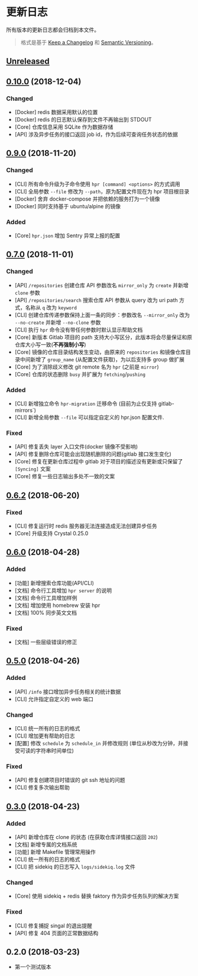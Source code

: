 # 更新日志

所有版本的更新日志都会归档到本文件。

> 格式是基于 [Keep a Changelog](http://keepachangelog.com/en/1.0.0/) 和 [Semantic Versioning](http://semver.org/spec/v2.0.0.html)。

## [Unreleased]

## [0.10.0] (2018-12-04)

### Changed

- [Docker] redis 数据采用默认的位置
- [Docker] redis 的日志默认保存到文件不再输出到 STDOUT
- [Core] 仓库信息采用 SQLite 作为数据存储
- [API] 涉及异步任务的接口返回 job id，作为后续可查询任务状态的依据

## [0.9.0] (2018-11-20)

### Changed

- [CLI] 所有命令升级为子命令使用 `hpr [command] <options>` 的方式调用
- [CLI] 全局参数 `--file` 修改为 `--path`，原为配置文件现在为 hpr 项目根目录
- [Docker] 舍弃 docker-compose 并把依赖的服务打为一个镜像
- [Docker] 同时支持基于 ubuntu/alpine 的镜像

### Added

- [Core] `hpr.json` 增加 Sentry 异常上报的配置

## [0.7.0] (2018-11-01)

### Changed

- [API] `/repositories` 创建仓库 API 参数改名 `mirror_only` 为 `create` 并新增 `clone` 参数
- [API] `/repositories/search` 搜索仓库 API 参数从 query 改为 uri path 方式，名称从 `q` 改为 `keyword`
- [CLI] 创建仓库传递参数保持上面一条的同步：参数改名 `--mirror_only` 改为 `--no-create` 并新增 `--no-clone` 参数
- [CLI] 执行 `hpr` 命令没有带任何参数时默认显示帮助文档
- [Core] 新版本 Gitlab 项目的 path 支持大小写区分，此版本将会尽量保证和原仓库大小写一致(**不再强制小写**)
- [Core] 镜像的仓库目录结构发生变动，由原来的 `repositories` 和镜像仓库目录中间新增了 `group_name` (从配置文件获取)，为以后支持多 group 做扩展
- [Core] 为了消除歧义修改 git remote 名为 `hpr` (之前是 `mirror`)
- [Core] 仓库的状态删除 `busy` 并扩展为 `fetching`/`pushing`

### Added

- [CLI] 新增独立命令 `hpr-migration` 迁移命令 (目前为止仅支持 gitlab-mirrors`)
- [CLI] 新增全局参数 `--file` 可以指定自定义的 hpr.json 配置文件.

### Fixed

- [API] 修复丢失 layer 入口文件(docker 镜像不受影响)
- [API] 修复删除仓库可能会出现随机删除的问题(gitlab 接口发生变化)
- [Core] 修复在更新仓库过程中 gitlab 对于项目的描述没有更新或只保留了 `[Syncing]` 文案
- [Core] 修复一些日志输出多处不一致的文案

## [0.6.2] (2018-06-20)

### Fixed

- [CLI] 修复运行时 redis 服务器无法连接造成无法创建异步任务
- [Core] 升级支持 Crystal 0.25.0

## [0.6.0] (2018-04-28)

### Added

- [功能] 新增搜索仓库功能(API/CLI)
- [文档] 命令行工具增加 `hpr server` 的说明
- [文档] 命令行工具增加样例
- [文档] 增加使用 homebrew 安装 hpr
- [文档] 100% 同步英文文档

### Fixed

- [文档] 一些层级错误的修正

## [0.5.0] (2018-04-26)

### Added

- [API] `/info` 接口增加异步任务相关的统计数据
- [CLI] 允许指定自定义的 web 端口

### Changed

- [CLI] 统一所有的日志的格式
- [CLI] 增加更有帮助的日志
- [配置] 修改 `schedule` 为 `schedule_in` 并修改规则 (单位从秒改为分钟，并接受可读的字符串时间单位)

### Fixed

- [API] 修复创建项目时错误的 git ssh 地址的问题
- [CLI] 修复多次输出帮助

## [0.3.0] (2018-04-23)

### Added

- [API] 新增仓库在 clone 的状态 (在获取仓库详情接口返回 `202`)
- [文档] 新增专属的文档系统
- [功能] 新增 Makefile 管理常用操作
- [CLI] 统一所有的日志的格式
- [CLI] 把 sidekiq 的日志写入 `logs/sidekiq.log` 文件

### Changed

- [Core] 使用 sidekiq + redis 替换 faktory 作为异步任务队列的解决方案

### Fixed

- [CLI] 修复捕捉 singal 的退出提醒
- [API] 修复 404 页面的正常数据结构

## 0.2.0 (2018-03-23)

- 第一个测试版本

[Unreleased]: https://github.com/icyleaf/hpr/compare/v0.10.0...HEAD
[0.10.0]: https://github.com/icyleaf/hpr/compare/v0.9.0...v0.10.0
[0.9.0]: https://github.com/icyleaf/hpr/compare/v0.7.0...v0.9.0
[0.7.0]: https://github.com/icyleaf/hpr/compare/v0.6.2...v0.7.0
[0.6.2]: https://github.com/icyleaf/hpr/compare/v0.6.0...v0.6.2
[0.6.0]: https://github.com/icyleaf/hpr/compare/v0.5.0...v0.6.0
[0.5.0]: https://github.com/icyleaf/hpr/compare/v0.3.0...v0.5.0
[0.3.0]: https://github.com/icyleaf/hpr/compare/v0.2.0...v0.3.0
